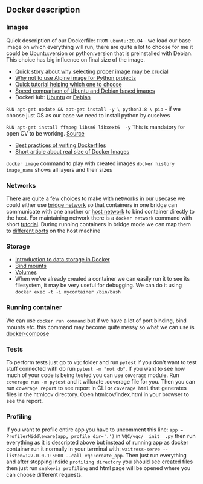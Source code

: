 ## Docker description
### Images
Quick description of our Dockerfile:
`FROM ubuntu:20.04` - we load our base image on which everything will run, there are quite a lot to choose for me it could be Ubuntu:version or python:version that is preinstalled with Debian. This choice has big influence on final size of the image.
* [Quick story about why selecting proper image may be crucial](https://www.innoq.com/en/blog/choose-your-docker-base-image-wisely/)
* [Why not to use Alpine image for Python projects](https://pythonspeed.com/articles/alpine-docker-python/)
* [Quick tutorial helping which one to choose](https://pythonspeed.com/articles/base-image-python-docker-images/)
* [Speed comparison of Ubuntu and Debian based images](https://pythonspeed.com/articles/faster-python/)
* DockerHub: [Ubuntu](https://hub.docker.com/_/ubuntu) or [Debian](https://hub.docker.com/_/python)


`RUN apt-get update && apt-get install -y \ python3.8 \ pip` - if we choose just OS as our base we need to install python by ouselves

`RUN apt-get install ffmpeg libsm6 libxext6  -y` This is mandatory for open CV to be working. [Source](https://stackoverflow.com/questions/55313610/importerror-libgl-so-1-cannot-open-shared-object-file-no-such-file-or-directo)
* [Best practices of writing Dockerfiles](https://docs.docker.com/develop/develop-images/dockerfile_best-practices/)
* [Short article about real size of Docker Images](https://semaphoreci.com/blog/2018/03/14/docker-image-size.html)

`docker image` command to play with created images `docker history image_name` shows all layers and their sizes

### Networks
There are quite a few choices to make with [networks](https://docs.docker.com/network/) in our usecase we could either use [bridge network](https://docs.docker.com/network/bridge/) so that containers in one bridge can communicate with one another or [host network](https://docs.docker.com/network/network-tutorial-host/) to bind container directly to the host. For maintaining network there is a `docker network` command with short [tutorial](https://docs.docker.com/engine/tutorials/networkingcontainers/). During running containers in bridge mode we can map them to [different ports](https://docs.docker.com/config/containers/container-networking/) on the host machine

### Storage
* [Introduction to data storage in Docker](https://docs.docker.com/storage/)
* [Bind mounts](https://docs.docker.com/storage/bind-mounts/)
* [Volumes](https://docs.docker.com/storage/volumes/) 
* When we've already created a container we can easily run it to see its filesystem, it may be very useful for debugging. We can do it using `docker exec -t -i mycontainer /bin/bash`
### Running container
We can use `docker run command` but if we have a lot of port binding, bind mounts etc. this command may become quite messy so what we can use is [docker-compose](https://docs.docker.com/compose/)

### Tests
To perform tests just go to `VQC` folder and run `pytest` if you don't want to test stuff connected with db run `pytest -m "not db"`. If you want to see how much of your code is being tested you can use `coverage` module. Run `coverage run -m pytest` and it willcrate .coverage file for you. Then you can run `coverage report` to see report in CLI or `coverage html` that generates files in the htmlcov directory. Open htmlcov/index.html in your browser to see the report.

### Profiling
If you want to profile entire app you have to uncomment this line: `app = ProfilerMiddleware(app, profile_dir='.')` in `VQC/vqc/__init__.py` then run everything as it is descripted above but instead of running app as docker container run it normally in your terminal with: `waitress-serve --listen=127.0.0.1:5000 --call vqc:create_app`. Then just run everything and after stopping inside `profiling directory` you should see created files then just run `snakeviz profiling` and html page will be opened where you can choose different requests.